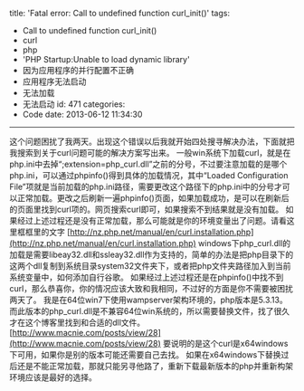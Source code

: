 title: 'Fatal error: Call to undefined function curl_init()'
tags:
  - Call to undefined function curl_init()
  - curl
  - php
  - 'PHP Startup:Unable to load dynamic library'
  - 因为应用程序的并行配置不正确
  - 应用程序无法启动
  - 无法加载
  - 无法启动
id: 471
categories:
  - Code
date: 2013-06-12 11:34:30
---

这个问题困扰了我两天。出现这个错误以后我就开始四处搜寻解决办法，下面就把我搜索到关于curl问题可能的解决方案写出来。
一般win系统下加载curl，就是在php.ini中去掉“;extension=php_curl.dll”之前的分号，不过要注意加载的是哪个php.ini，可以通过phpinfo()得到具体的加载情况，其中“Loaded Configuration File”项就是当前加载的php.ini路径，需要更改这个路径下的php.ini中的分号才可以正常加载。更改之后刷新一遍phpinfo()页面，如果加载成功，是可以在刷新后的页面里找到curl项的。网页搜索curl即可，如果搜索不到结果就是没有加载。
如果经过上述过程还是没有正常加载，那么可能就是你的环境变量出了问题。请看这里框框里的文字
[http://nz.php.net/manual/en/curl.installation.php](http://nz.php.net/manual/en/curl.installation.php)
windows下php_curl.dll的加载是需要libeay32.dll和ssleay32.dll作为支持的，简单的办法是把php目录下的这两个dll复制到系统目录system32文件夹下，或者把php文件夹路径加入到当前系统变量中，如何添加自行谷歌。
如果经过上述过程还是在phpinfo()中找不到curl，那么恭喜你，你的情况应该大致和我相同，不过好的方面是你不需要被困扰两天了。
我是在64位win7下使用wampserver架构环境的，php版本是5.3.13。而此版本的php_curl.dll是不兼容64位win系统的，所以需要替换文件，找了很久才在这个博客里找到和合适的dll文件。
[http://www.macnie.com/posts/view/28](http://www.macnie.com/posts/view/28)
要说明的是这个curl是x64windows下可用，如果你是别的版本可能还需要自己去找。
如果在x64windows下替换过后还是不能正常加载，那就只能另寻他路了，重新下载最新版本的php并重新构架环境应该是最好的选择。